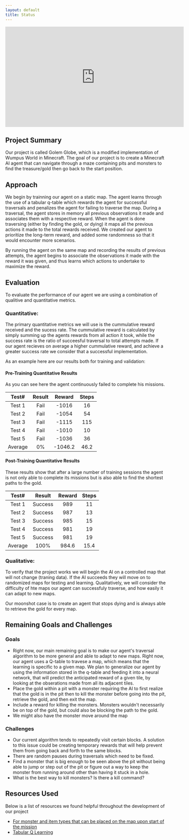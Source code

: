 ```yaml
---
layout: default
title: Status
---
```


<iframe width="560" height="315"
src="https://www.youtube.com/embed/-EcSR30vwDM" 
frameborder="0" 
allow="accelerometer; autoplay; encrypted-media; gyroscope; picture-in-picture" 
allowfullscreen></iframe>

## Project Summary
Our project is called Golem Globe, which is a modified implementation of Wumpus World in Minecraft. 
The goal of our project is to create a Minecraft AI agent that can navigate through a maze containing pits and monsters to find the treasure/gold then go back to the start position.

## Approach
We begin by trainning our agent on a static map. The agent learns through the use of a tabular q-table which rewards the agent for successful traversals and penalizes the agent for failing to traverse the map. During a traversal, the agent stores in memory all previous observations it made and associates them with a respective reward. When the agent is done traversing (either by finding the gold, or dying) it maps all the previous actions it made to the total rewards received. We created our agent to prioritize the long-term reward, and added some randomness so that it would encounter more scenarios. 

By running the agent on the same map and recording the results of previous attempts, the agent begins to associate the observations it made with the reward it was given, and thus learns which actions to undertake to maximize the reward.

## Evaluation 
To evaluate the performance of our agent we are using a combination of qualitive and quantitative metrics.

### Quantitative:
The primary quantitative metrics we will use is the cummulative reward received and the sucess rate. The cummulative reward is calculated by simply summing up the agents rewards from all action it took, while the success rate is the ratio of succeesful traversal to total attempts made. If our agent recieves on average a higher cummulative reward, and achieve a greater success rate we consider that a successful implementation.

As an example here are our results both for training and validation: 

#### Pre-Training Quantitative Results 
As you can see here the agent continuously failed to complete his missions. 

| Test#   | Result  | Reward  | Steps |
|:-------:|:-------:|:-------:|:-----:|
| Test 1  | Fail    | -1016   | 16    |
| Test 2  | Fail    | -1054   | 54    |
| Test 3  | Fail    | -1115   | 115   |
| Test 4  | Fail    | -1010   | 10    |
| Test 5  | Fail    | -1036   | 36    |
| Average | 0%      | -1046.2 | 46.2  |

#### Post-Training Quantitative Results 
These results show that after a large number of training sessions the agent is not only able to complete its missions but is also able to find the shortest paths to the gold.

| Test#   | Result  | Reward | Steps |
|:-------:|:-------:|:------:|:-----:|
| Test 1  | Success | 989    | 11    |
| Test 2  | Success | 987    | 13    |
| Test 3  | Success | 985    | 15    |
| Test 4  | Success | 981    | 19    |
| Test 5  | Success | 981    | 19    |
| Average | 100%    | 984.6  | 15.4  | 


### Qualitative:
To verify that the project works we will begin the AI on a controlled map that will not change (traning data). If the AI succeeds they will move on to randomized maps for testing and learning. Qualitatively, we will consider the difficulty of hte maps our agent can successfuly traverse, and how easily it can adapt to new maps. 

Our moonshot case is to create an agent that stops dying and is always able to retrieve the gold for every map. 

## Remaining Goals and Challenges 

### Goals
- Right now, our main remaining goal is to make our agent's traversal algorithm to be more general and able to adapt to new maps. Right now, our agent uses a Q-table to travese a map, which means that the learning is specific to a given map. We plan to generalize our agent by using the information stored in the q-table and feeding it into a neural network, that will predict the anticipated reward of a given tile, by looking at the obserations made from all its adjacent tiles.
- Place the gold within a pit with a monster requiring the AI to first realize that the gold is in the pit then to kill the monster before going into the pit, retrieve the gold, and then exit the map. 
- Include a reward for killing the monsters. Monsters wouldn't necessarily be on top of the gold, but could also be blocking the path to the gold.
- We might also have the monster move around the map

### Challenges 
- Our current algorithm tends to repeatedly visit certain blocks. A solution to this issue could be creating temporary rewards that will help prevent them from going back and forth to the same blocks. 
- There are random pauses during traversals which need to be fixed. 
- Find a monster that is big enough to be seen above the pit without being able to jump or step out of the pit or figure out a way to keep the monster from running around other than having it stuck in a hole. 
- What is the best way to kill monsters? Is there a kill command? 

## Resources Used  
Below is a list of resources we found helpful throughout the development of our project
 - [For monster and item types that can be placed on the map upon start of the mission](https://github.com/microsoft/malmo/blob/master/Schemas/Types.xsd.in)
 - [Tabular Q Learning](https://github.com/Microsoft/malmo/blob/master/Malmo/samples/Python_examples/tabular_q_learning.py)

